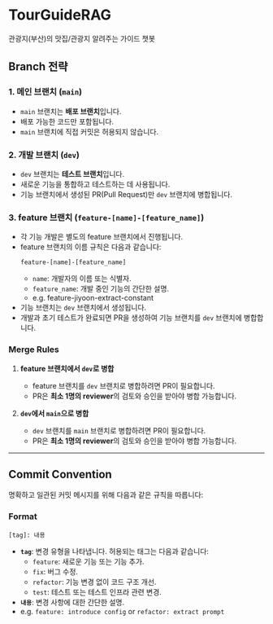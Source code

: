 # TourGuideRAG
관광지(부산)의 맛집/관광지 알려주는 가이드 챗봇

## Branch 전략

### 1. **메인 브랜치 (`main`)**
- `main` 브랜치는 **배포 브랜치**입니다.
- 배포 가능한 코드만 포함됩니다.
- `main` 브랜치에 직접 커밋은 허용되지 않습니다.

### 2. **개발 브랜치 (`dev`)**
- `dev` 브랜치는 **테스트 브랜치**입니다.
- 새로운 기능을 통합하고 테스트하는 데 사용됩니다.
- 기능 브랜치에서 생성된 PR(Pull Request)만 `dev` 브랜치에 병합됩니다.

### 3. **feature 브랜치 (`feature-[name]-[feature_name]`)**
- 각 기능 개발은 별도의 feature 브랜치에서 진행됩니다.
- feature 브랜치의 이름 규칙은 다음과 같습니다:
  ```
  feature-[name]-[feature_name]
  ```
  - `name`: 개발자의 이름 또는 식별자.
  - `feature_name`: 개발 중인 기능의 간단한 설명.
  - e.g. feature-jiyoon-extract-constant
- 기능 브랜치는 `dev` 브랜치에서 생성됩니다.
- 개발과 초기 테스트가 완료되면 PR을 생성하여 기능 브랜치를 `dev` 브랜치에 병합합니다.

### Merge Rules
1. **feature 브랜치에서 `dev`로 병합**
   - feature 브랜치를 `dev` 브랜치로 병합하려면 PR이 필요합니다.
   - PR은 **최소 1명의 reviewer**의 검토와 승인을 받아야 병합 가능합니다.

2. **`dev`에서 `main`으로 병합**
   - `dev` 브랜치를 `main` 브랜치로 병합하려면 PR이 필요합니다.
   - PR은 **최소 1명의 reviewer**의 검토와 승인을 받아야 병합 가능합니다.

---

## Commit Convention

명확하고 일관된 커밋 메시지를 위해 다음과 같은 규칙을 따릅니다:

### Format
```
[tag]: 내용
```
- **`tag`**: 변경 유형을 나타냅니다. 허용되는 태그는 다음과 같습니다:
  - `feature`: 새로운 기능 또는 기능 추가.
  - `fix`: 버그 수정.
  - `refactor`: 기능 변경 없이 코드 구조 개선.
  - `test`: 테스트 또는 테스트 인프라 관련 변경.
- **`내용`**: 변경 사항에 대한 간단한 설명.
- e.g. `feature: introduce config` or `refactor: extract prompt`
